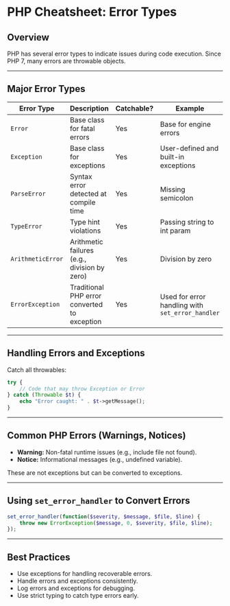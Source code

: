 # PHP Cheatsheet: Error Types

## Overview

PHP has several error types to indicate issues during code execution. Since PHP 7, many errors are throwable objects.

------

## Major Error Types

| Error Type        | Description                                  | Catchable? | Example                                          |
| ----------------- | -------------------------------------------- | ---------- | ------------------------------------------------ |
| `Error`           | Base class for fatal errors                  | Yes        | Base for engine errors                           |
| `Exception`       | Base class for exceptions                    | Yes        | User-defined and built-in exceptions             |
| `ParseError`      | Syntax error detected at compile time        | Yes        | Missing semicolon                                |
| `TypeError`       | Type hint violations                         | Yes        | Passing string to int param                      |
| `ArithmeticError` | Arithmetic failures (e.g., division by zero) | Yes        | Division by zero                                 |
| `ErrorException`  | Traditional PHP error converted to exception | Yes        | Used for error handling with `set_error_handler` |

------

## Handling Errors and Exceptions

Catch all throwables:

```php
try {
    // Code that may throw Exception or Error
} catch (Throwable $t) {
    echo "Error caught: " . $t->getMessage();
}
```

------

## Common PHP Errors (Warnings, Notices)

- **Warning:** Non-fatal runtime issues (e.g., include file not found).
- **Notice:** Informational messages (e.g., undefined variable).

These are not exceptions but can be converted to exceptions.

------

## Using `set_error_handler` to Convert Errors

```php
set_error_handler(function($severity, $message, $file, $line) {
    throw new ErrorException($message, 0, $severity, $file, $line);
});
```

------

## Best Practices

- Use exceptions for handling recoverable errors.
- Handle errors and exceptions consistently.
- Log errors and exceptions for debugging.
- Use strict typing to catch type errors early.

